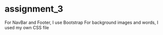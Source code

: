 # assignment_3

For NavBar and Footer, I use Bootstrap
For background images and words, I used my own CSS file
